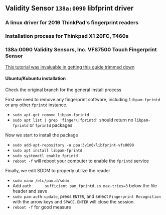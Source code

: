 ## Validity Sensor `138a:0090` libfprint driver
### A linux driver for 2016 ThinkPad's fingerprint readers
### Installation process for Thinkpad X1 20FC, T460s
### 138a:0090 Validity Sensors, Inc. VFS7500 Touch Fingerprint Sensor
[This tutorial was invaluable in getting this guide trimmed down](https://glsk.net/2018/05/t460s-fingerprint-reader-in-linux/)

#### Ubuntu/Kubuntu installation
Check the original branch for the general install process

First we need to remove any fingerprint software, including `libpam-fprintd` or any other `fprintd` instance.
 - `sudo apt-get remove libpam-fprintd`
 - `sudo apt list | grep 'finger\|fprintd'`  should return no `libpam-fprintd` or `fprintd` packages

 Now we start to install the package
 - `sudo add-apt-repository -u ppa:3v1n0/libfprint-vfs0090`
 - `sudo apt install libpam-fprintd`
 - `sudo systemctl enable fprintd`
 - `reboot -f` will reboot your computer to enable the `fprintd` service

Finally, we edit SDDM to properly utilize the reader
 - `sudo nano /etc/pam.d/sddm`
 - Add `auth      sufficient pam_fprintd.so max-tries=3` below the file header and save
 - `sudo pam-auth-update`, press `ENTER`, and select `Fingerprint Recognition` with the arrow keys and `SPACE`. `ENTER` will close the session. 
 - `reboot -f` for good measure  


